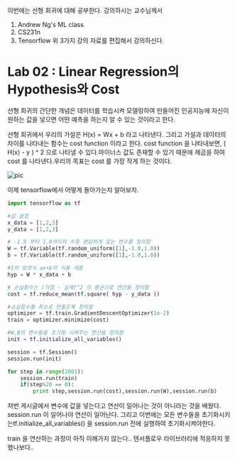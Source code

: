 
이번에는 선형 회귀에 대해 공부한다. 강의하시는 교수님께서
1. Andrew Ng's ML class
2. CS231n
3. Tensorflow
위 3가지 강의 자료를 편집해서 강의하신다.

# Lab 02 : Linear Regression의 Hypothesis와 Cost

선형 회귀의 간단한 개념은 데이터를 학습시켜 모델링하여 만들어진 인공지능에 자신이 원하는 값을 넣으면 어떤 예측을 하는지 알 수 있는 것이라고 한다.

선형 회귀에서 우리의 가설은 H(x) = Wx + b 라고 나타낸다. 그리고 가설과 데이터의 차이를 나타내는 함수는 cost function 이라고 한다. cost function 을 나타내보면, ( H(x) - y ) ^ 2 으로 나타낼 수 있다.마이너스 값도 존재할 수 있기 때문에 제곱을 하여 cost 를 나타낸다.우리의 목표는 cost 를 가장 작게 하는 것이다.

![pic](https://3.bp.blogspot.com/-HKXV8eejKfg/V44CNRxwGaI/AAAAAAAAHgA/0k2jaI-_wmE02eEUWkXQOK5_zhCXNtlbwCLcB/s400/%25EC%25BA%25A1%25EC%25B2%2598.PNG)

이제 tensorflow에서 어떻게 돌아가는지 알아보자.

```python
import tensorflow as tf

#값 설정
x_data = [1,2,3]
y_data = [1,2,3]

# -1.0 부터 1.0까지의 수중 랜덤하게 갖는 변수를 정의함
W = tf.Variable(tf.random_uniform([1],-1.0,1.0))
b = tf.Variable(tf.random_uniform([1],-1.0,1.0))

#1차 방정식 ax+b의 식을 세움
hyp = W * x_data + b

# 손실함수는 (가정 - 실제)^2 의 평균으로 연산을 정의함
cost = tf.reduce_mean(tf.square( hyp - y_data ))

#손실함수를 최소로 만들도록 정의함
optimizer = tf.train.GradientDescentOptimizer(1e-2)
train = optimizer.minimize(cost)

#W,B의 변수들을 초기화 시켜주는 연산을 정의함
init = tf.initialize_all_variables()

session = tf.Session()
session.run(init)

for step in range(2001):
    session.run(train)
    if(step%20 == 0):
        print step,session.run(cost),session.run(W),session.run(b)
```

저번 게시글에서 변수에 값을 넣는다고 연산이 일어나는 것이 아니라는 것을 배웠다.
session.run 이 일어나야 연산이 일어난다. 그리고 이번에는 모든 변수들을 초기화시키는tf.initialize_all_variables() 을 session.run 전에 실행하여 초기화시켜야한다. 

train 을 연산하는 과정이 아직 이해가지 않는다.. 텐서플로우 라이브러리에 적응하지 못했나보다..

